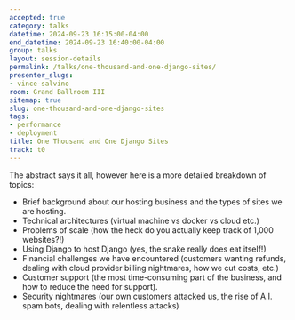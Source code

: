 ```yaml
---
accepted: true
category: talks
datetime: 2024-09-23 16:15:00-04:00
end_datetime: 2024-09-23 16:40:00-04:00
group: talks
layout: session-details
permalink: /talks/one-thousand-and-one-django-sites/
presenter_slugs:
- vince-salvino
room: Grand Ballroom III
sitemap: true
slug: one-thousand-and-one-django-sites
tags:
- performance
- deployment
title: One Thousand and One Django Sites
track: t0
---
```


The abstract says it all, however here is a more detailed breakdown of topics:
* Brief background about our hosting business and the types of sites we are hosting.
* Technical architectures (virtual machine vs docker vs cloud etc.)
* Problems of scale (how the heck do you actually keep track of 1,000 websites?!)
* Using Django to host Django (yes, the snake really does eat itself!)
* Financial challenges we have encountered (customers wanting refunds, dealing with cloud provider billing nightmares, how we cut costs, etc.)
* Customer support (the most time-consuming part of the business, and how to reduce the need for support).
* Security nightmares (our own customers attacked us, the rise of A.I. spam bots, dealing with relentless attacks)